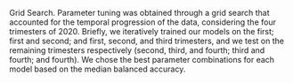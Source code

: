 Grid Search. Parameter tuning was obtained through a grid search that accounted for the temporal progression of the data, considering the four trimesters of 2020. Briefly, we iteratively trained our models on the first; first and second; and first, second, and third trimesters, and we test on the remaining trimesters respectively (second, third, and fourth; third and fourth; and fourth). We chose the best parameter combinations for each model based on the median balanced accuracy.
